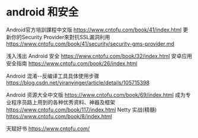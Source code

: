 # android 和安全
Android官方培訓課程中文版 
https://www.cntofu.com/book/41/index.html
更新你的Security Provider來對抗SSL漏洞利用
https://www.cntofu.com/book/41/security/security-gms-provider.md

浅入浅出 Android 安全 
https://www.cntofu.com/book/32/index.html
安卓应用安全指南 
https://www.cntofu.com/book/26/index.html

Android 混淆--反编译工具具体使用步骤
https://blog.csdn.net/yiranyinger/article/details/105715398

Android 资源大全中文版
https://www.cntofu.com/book/69/index.html
成为专业程序员路上用到的各种优秀资料、神器及框架 
https://www.cntofu.com/book/117/index.html
Netty 实战(精髓) 
https://www.cntofu.com/book/8/index.html

天赋好书
https://www.cntofu.com/